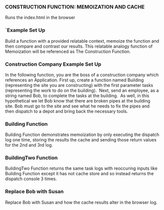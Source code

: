 

### CONSTRUCTION FUNCTION: MEMOIZATION AND CACHE

Runs the index.html in the browser<br />


### `Example Set Up

Build a function with a provided relatable context, memoize the function and then compare and contrast our results. This relatable analogy function of Memoization will be referenced as The Construction Function.

### Construction Company Example Set Up

In the following function, you are the boss of a construction company which references an Application. First up, create a function named Building (representing the site you are constructing) with the first parameter tasks (representing the work to do on the building). 
Next, send an employee, as a  string named Bob, to complete the tasks at the building. 
As well, in this hypothetical we let Bob know that there are broken pipes at the building site. Bob must go to the site and see what he needs to fix the pipes and then dispatch to a depot and bring back the necessary tools.

### Building Function
Building Function demonstrates memoization by only executing the dispatch log one time, storing the results the cache and sending those return values for the 2nd and 3rd log.

### BuildingTwo Function
BuildingTwo Function returns the same task logs with reoccuring inputs like Building Function except it has not cache store and so instead returns the dispatch console 3 times. 

### Replace Bob with Susan
Replace Bob with Susan and how the cache results alter in the browser log. 
